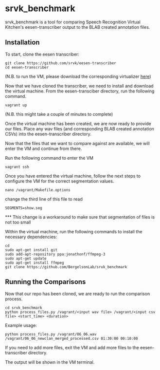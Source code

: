 # srvk_benchmark

srvk_benchmark is a tool for comparing Speech Recognition Virtual Kitchen's eesen-transcriber output to the 
BLAB created annotation files.

## Installation

To start, clone the eesen transcriber:

```
git clone https://github.com/srvk/eesen-transcriber
cd eesen-transcriber
```
(N.B. to run the VM, please download the corresponding virtualizer [here](https://www.virtualbox.org/wiki/VirtualBox))

Now that we have cloned the transcriber, we need to install and download the virtual machine.  From the eesen-transciber
directory, run the following command.

```
vagrant up
```
(N.B. this might take a couple of minutes to complete)

Once the virtual machine has been created, we are now ready to provide our files.  Place any 
wav files (and corresponding BLAB created annotation CSVs) into the eesen-transcriber directory.

Now that the files that we want to compare against are available, we will enter the VM and continue from there.

Run the following command to enter the VM

```
vagrant ssh
```

Once you have entered the virtual machine, follow the next steps to configure the VM for the correct segmentation values.

```
nano /vagrant/Makefile.options
```

change the third line of this file to read

```
SEGMENTS=show.seg
```

*** This change is a workaround to make sure that segmentation of files is not too small

Within the virtual machine, run the following commands to install the necessary dependencies:

```
cd
sudo apt-get install git
sudo add-apt-repository ppa:jonathonf/ffmpeg-3
sudo apt-get update
sudo apt-get install ffmpeg
git clone https://github.com/BergelsonLab/srvk_benchmark
```

## Running the Comparisons
Now that our repo has been cloned, we are ready to run the comparison process.

```
cd srvk_benchmark
python process_files.py /vagrant/<input wav file> /vagrant/<input csv file> <start_time> <duration>
```
 Example usage:
 ```
 python process_files.py /vagrant/06_06.wav /vagrant/06_06_newclan_merged_processed.csv 01:30:00 00:10:00
 ```

If you need to add more files, exit the VM and add more files to the eesen-transcriber directory.

The output will be shown in the VM terminal.
